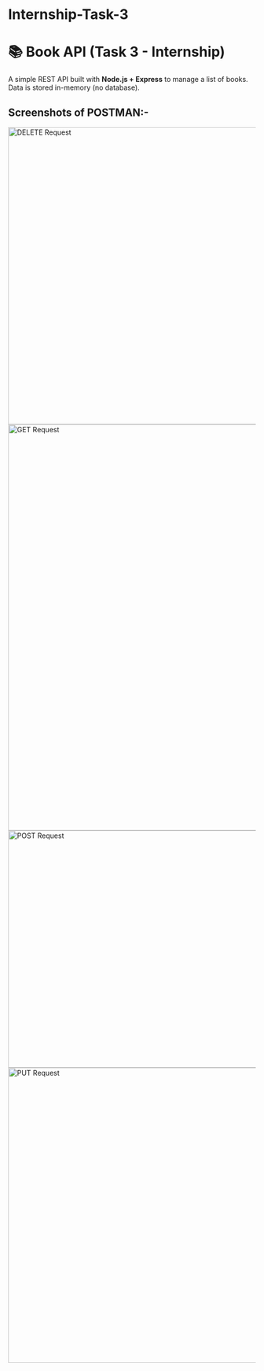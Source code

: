 # Internship-Task-3
# 📚 Book API (Task 3 - Internship)

A simple REST API built with **Node.js + Express** to manage a list of books.  
Data is stored in-memory (no database).


## Screenshots of POSTMAN:-
<img width="1229" height="604" alt="DELETE Request" src="https://github.com/user-attachments/assets/fa310884-a20b-4387-b928-ac838586e6db" />
<img width="1179" height="825" alt="GET Request" src="https://github.com/user-attachments/assets/1d1de321-dece-4eb2-bea6-930b978ab939" />
<img width="1173" height="482" alt="POST Request" src="https://github.com/user-attachments/assets/b9cee966-4fd5-4f94-87b2-04a64b841409" />
<img width="1135" height="600" alt="PUT Request" src="https://github.com/user-attachments/assets/02f8ab65-23ab-44d9-bb31-b5e8955adbda" />






